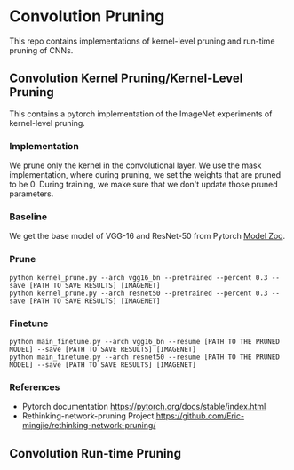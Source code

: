 # Convolution Pruning
This repo contains implementations of kernel-level pruning and run-time pruning of CNNs.

## Convolution Kernel Pruning/Kernel-Level Pruning

This contains a pytorch implementation of the ImageNet experiments of kernel-level pruning.

### Implementation
We prune only the kernel in the convolutional layer. We use the mask implementation, where during pruning, we set the weights that are pruned to be 0. During training, we make sure that we don't update those pruned parameters.

### Baseline
We get the base model of VGG-16 and ResNet-50 from Pytorch [Model Zoo](https://pytorch.org/docs/stable/torchvision/models.html).

### Prune
```
python kernel_prune.py --arch vgg16_bn --pretrained --percent 0.3 --save [PATH TO SAVE RESULTS] [IMAGENET]
python kernel_prune.py --arch resnet50 --pretrained --percent 0.3 --save [PATH TO SAVE RESULTS] [IMAGENET]
```

### Finetune
```
python main_finetune.py --arch vgg16_bn --resume [PATH TO THE PRUNED MODEL] --save [PATH TO SAVE RESULTS] [IMAGENET]
python main_finetune.py --arch resnet50 --resume [PATH TO THE PRUNED MODEL] --save [PATH TO SAVE RESULTS] [IMAGENET]
```

### References
* Pytorch documentation https://pytorch.org/docs/stable/index.html
* Rethinking-network-pruning Project https://github.com/Eric-mingjie/rethinking-network-pruning/

## Convolution Run-time Pruning

